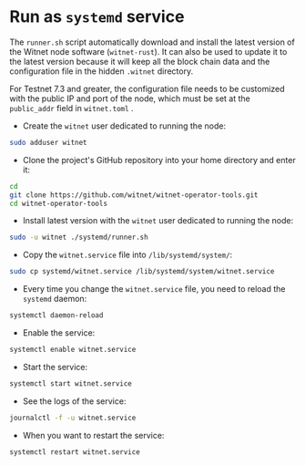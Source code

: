 # Run as `systemd` service

The `runner.sh` script automatically download and install the latest version of the Witnet node software (`witnet-rust`). It can also be used to update it to the latest version because it will keep all the block chain data and the configuration file in the hidden `.witnet` directory.

For Testnet 7.3 and greater, the configuration file needs to be customized with the public IP and port of the node, which must be set at the `public_addr` field in `witnet.toml` .

* Create the `witnet` user dedicated to running the node:

```sh
sudo adduser witnet
```

* Clone the project's GitHub repository into your home directory and enter it:

```sh
cd
git clone https://github.com/witnet/witnet-operator-tools.git
cd witnet-operator-tools
```

* Install latest version with the `witnet` user dedicated to running the node:

```sh
sudo -u witnet ./systemd/runner.sh
```

* Copy the `witnet.service` file into `/lib/systemd/system/`:

```sh
sudo cp systemd/witnet.service /lib/systemd/system/witnet.service
```

* Every time you change the `witnet.service` file, you need to reload the `systemd` daemon:

```sh
systemctl daemon-reload
```

* Enable the service:

```sh
systemctl enable witnet.service
```

* Start the service:

```sh
systemctl start witnet.service
```

* See the logs of the service:

```sh
journalctl -f -u witnet.service
```

* When you want to restart the service:

```sh
systemctl restart witnet.service
```
